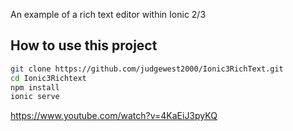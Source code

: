 An example of a rich text editor within Ionic 2/3

## How to use this project

```bash
git clone https://github.com/judgewest2000/Ionic3RichText.git
cd Ionic3Richtext
npm install
ionic serve
```
https://www.youtube.com/watch?v=4KaEiJ3pyKQ
